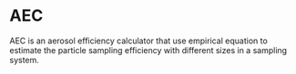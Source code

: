 # AEC
AEC is an aerosol efficiency calculator that use empirical equation to estimate the particle sampling efficiency with different sizes in a sampling system.
